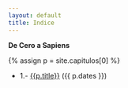```yaml
---
layout: default
title: Indice
---
```


**De Cero a Sapiens**

{% assign p = site.capitulos[0] %}
*  1.- [{{p.title}}]({{p.path}}) ({{ p.dates }})
